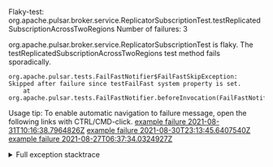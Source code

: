         
Flaky-test: org.apache.pulsar.broker.service.ReplicatorSubscriptionTest.testReplicatedSubscriptionAcrossTwoRegions
Number of failures: 3

org.apache.pulsar.broker.service.ReplicatorSubscriptionTest is flaky. The testReplicatedSubscriptionAcrossTwoRegions test method fails sporadically.

```
org.apache.pulsar.tests.FailFastNotifier$FailFastSkipException: Skipped after failure since testFailFast system property is set.
	at org.apache.pulsar.tests.FailFastNotifier.beforeInvocation(FailFastNotifier.java:88)

```

Usage tip: To enable automatic navigation to failure message, open the following links with CTRL/CMD-click.
[example failure 2021-08-31T10:16:38.7964826Z](https://github.com/apache/pulsar/runs/3471501156?check_suite_focus=true#step:10:1333)
[example failure 2021-08-30T23:13:45.6407540Z](https://github.com/apache/pulsar/runs/3467152431?check_suite_focus=true#step:9:589)
[example failure 2021-08-27T06:37:34.0324927Z](https://github.com/apache/pulsar/runs/3440411059?check_suite_focus=true#step:9:2511)


<details>
<summary>Full exception stacktrace</summary>
<code><pre>
org.apache.pulsar.tests.FailFastNotifier$FailFastSkipException: Skipped after failure since testFailFast system property is set.
	at org.apache.pulsar.tests.FailFastNotifier.beforeInvocation(FailFastNotifier.java:88)

</pre></code>
</details>

